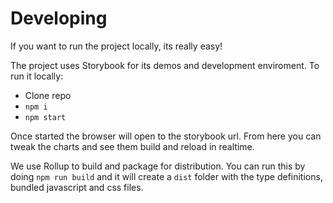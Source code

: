 # Developing

If you want to run the project locally, its really easy! 

The project uses Storybook for its demos and development
enviroment. To run it locally:

- Clone repo
- `npm i`
- `npm start`

Once started the browser will open to the storybook url.
From here you can tweak the charts and see them build
and reload in realtime.

We use Rollup to build and package for distribution.
You can run this by doing `npm run build` and it will
create a `dist` folder with the type definitions, bundled
javascript and css files.
